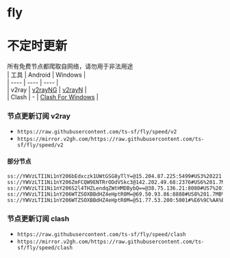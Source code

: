 # fly
# 不定时更新
所有免费节点都爬取自网络，请勿用于非法用途  
|  工具  | Android  | Windows  |  
|  ----  | ----   | ----  |  
| v2ray  | [v2rayNG](https://github.com/2dust/v2rayNG/releases) | [v2rayN](https://github.com/2dust/v2rayN/releases) |  
| Clash  | - | [Clash For Windows](https://github.com/2dust/clashN/releases) | 
  
### 节点更新订阅  v2ray
- `https://raw.githubusercontent.com/ts-sf/fly/speed/v2`  
- `https://mirror.v2gh.com/https://raw.githubusercontent.com/ts-sf/fly/speed/v2`  

#### 部分节点  
``` 
ss://YWVzLTI1Ni1nY206bEdxczk1UWtGSG8yTlY=@15.204.87.225:5499#US3%20221.0KB%2Fs
ss://YWVzLTI1Ni1nY206ZmFCQW9ENTRrODdVSkc3@142.202.49.68:2376#US6%201.7MB%2Fs
ss://YWVzLTI1Ni1nY206S2l4THZLendqZWtHMDBybQ==@38.75.136.21:8080#US7%201.0MB%2Fs
ss://YWVzLTI1Ni1nY206WTZSOXBBdHZ4eHptR0M=@69.50.93.86:8888#US8%201.7MB%2Fs
ss://YWVzLTI1Ni1nY206WTZSOXBBdHZ4eHptR0M=@51.77.53.200:5001#%E6%9C%AA%E7%9F%A55%201.8MB%2Fs
```
### 节点更新订阅  clash
- `https://raw.githubusercontent.com/ts-sf/fly/speed/clash`  
- `https://mirror.v2gh.com/https://raw.githubusercontent.com/ts-sf/fly/speed/clash`  


